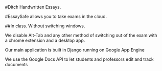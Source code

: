 #Ditch Handwritten Essays.

#EssaySafe allows you to take exams in the cloud.

##In class. Without switching windows.

We disable Alt-Tab and any other method of switching out of the exam with a chrome extension and a desktop app.

Our main application is built in Django running on Google App Engine

We use the Google Docs API to let students and professors edit and track documents
